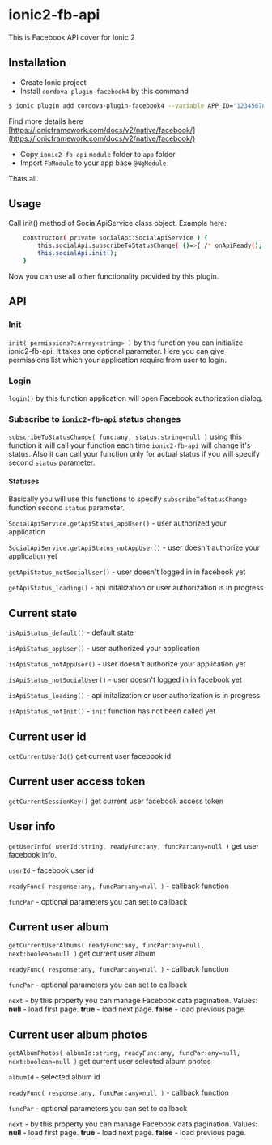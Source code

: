 # ionic2-fb-api
This is Facebook API cover for Ionic 2

## Installation

  * Create Ionic project
  * Install `cordova-plugin-facebook4` by this command 
```bash
$ ionic plugin add cordova-plugin-facebook4 --variable APP_ID="123456789" --variable APP_NAME="myApplication"
```
Find more details here [https://ionicframework.com/docs/v2/native/facebook/](https://ionicframework.com/docs/v2/native/facebook/)
  * Copy `ionic2-fb-api` `module` folder to `app` folder
  * Import `FbModule` to your app base `@NgModule`
  
Thats all.


## Usage

Call init() method of SocialApiService class object. Example here:
```bash
    constructor( private socialApi:SocialApiService ) {
        this.socialApi.subscribeToStatusChange( ()=>{ /* onApiReady(); */  }, SocialApiService.getApiStatus_appUser() );
        this.socialApi.init();
    }
```
Now you can use all other functionality provided by this plugin.


## API

### Init

`init( permissions?:Array<string> )` by this function you can initialize ionic2-fb-api. It takes one optional parameter. Here you can give permissions list which your application require from user to login.

### Login

`login()` by this function application will open Facebook authorization dialog.

### Subscribe to `ionic2-fb-api` status changes

`subscribeToStatusChange( func:any, status:string=null )` using this function it will call your function each time `ionic2-fb-api` will change it's status. Also it can call your function only for actual status if you will specify second `status` parameter.

#### Statuses

Basically you will use this functions to specify `subscribeToStatusChange` function second `status` parameter.

`SocialApiService.getApiStatus_appUser()` - user authorized your application

`SocialApiService.getApiStatus_notAppUser()` - user doesn't authorize your application yet

`getApiStatus_notSocialUser()` - user doesn't logged in in facebook yet

`getApiStatus_loading()` - api initalization or user authorization is in progress

## Current state

`isApiStatus_default()` - default state

`isApiStatus_appUser()` - user authorized your application

`isApiStatus_notAppUser()` - user doesn't authorize your application yet

`isApiStatus_notSocialUser()` - user doesn't logged in in facebook yet

`isApiStatus_loading()` - api initalization or user authorization is in progress

`isApiStatus_notInit()` - `init` function has not been called yet

## Current user id

`getCurrentUserId()` get current user facebook id

## Current user access token

`getCurrentSessionKey()` get current user facebook access token

## User info

`getUserInfo( userId:string, readyFunc:any, funcPar:any=null )` get user facebook info.

`userId` - facebook user id

`readyFunc( response:any, funcPar:any=null )` - callback function

`funcPar` - optional parameters you can set to callback

## Current user album

`getCurrentUserAlbums( readyFunc:any, funcPar:any=null, next:boolean=null )` get current user album

`readyFunc( response:any, funcPar:any=null )` - callback function

`funcPar` - optional parameters you can set to callback

`next` - by this property you can manage Facebook data pagination. Values: **null** - load first page. **true** - load next page. **false** - load previous page.

## Current user album photos

`getAlbumPhotos( albumId:string, readyFunc:any, funcPar:any=null, next:boolean=null )` get current user selected album photos

`albumId` - selected album id

`readyFunc( response:any, funcPar:any=null )` - callback function

`funcPar` - optional parameters you can set to callback

`next` - by this property you can manage Facebook data pagination. Values: **null** - load first page. **true** - load next page. **false** - load previous page.
